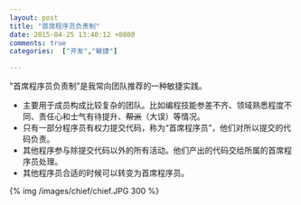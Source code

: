 ```yaml
---
layout: post
title: "首席程序员负责制"
date: 2015-04-25 13:40:12 +0800
comments: true
categories:  ["开发","敏捷"]

---
```


"首席程序员负责制”是我常向团队推荐的一种敏捷实践。

<!--more-->

* 主要用于成员构成比较复杂的团队。比如编程技能参差不齐、领域熟悉程度不同、责任心和士气有待提升、<s>帮派</s>（大误）等情况。
* 只有一部分程序员有权力提交代码，称为“首席程序员”，他们对所以提交的代码负责。
* 其他程序参与除提交代码以外的所有活动。他们产出的代码交给所属的首席程序员处理。
* 其他程序员合适的时候可以转变为首席程序员。


{% img  /images/chief/chief.JPG 300 %}
